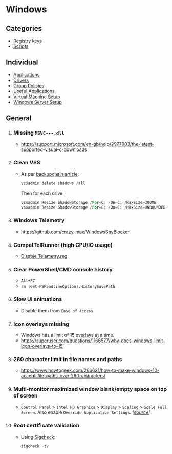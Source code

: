 # Windows

## Categories
- [Registry keys](Regs/)
- [Scripts](scripts/)

## Individual
- [Applications](Applications.md)
- [Drivers](Drivers.md)
- [Group Policies](Group%20Policies.md)
- [Useful Applications](Useful%20Applications.md)
- [Virtual Machine Setup](Virtual%20Machine%20Setup.md)
- [Windows Server Setup](Windows%20Server%20Setup.md)

## General

1. ### Missing `MSVC---.dll`
   - https://support.microsoft.com/en-gb/help/2977003/the-latest-supported-visual-c-downloads

2. ### Clean VSS
   - As per [backupchain article](http://backupchain.com/i/how-to-delete-all-vss-shadows-and-orphaned-shadows):
       ```powershell
       vssadmin delete shadows /all
       ```
       Then for each drive:
       ```powershell
       vssadmin Resize ShadowStorage /For=C: /On=C: /MaxSize=300MB
       vssadmin Resize ShadowStorage /For=C: /On=C: /MaxSize=UNBOUNDED
       ```

3. ### Windows Telemetry
   - https://github.com/crazy-max/WindowsSpyBlocker

4. ### CompatTelRunner (high CPU/IO usage)
   - [Disable Telemetry.reg](Regs/Disable%20CompatTelRunner.reg)

5. ### Clear PowerShell/CMD console history
   - `Alt+F7`
   - `rm (Get-PSReadlineOption).HistorySavePath`

6. ### Slow UI animations
   - Disable them from `Ease of Access`

7. ### Icon overlays missing
   - Windows has a limit of 15 overlays at a time.
   - https://superuser.com/questions/1166577/why-does-windows-limit-icon-overlays-to-15

8. ### 260 character limit in file names and paths
   - https://www.howtogeek.com/266621/how-to-make-windows-10-accept-file-paths-over-260-characters/

9. ### Multi-monitor maximized window blank/empty space on top of screen
   -  `Control Panel` > `Intel HD Graphics` > `Display` > `Scaling` > `Scale Full Screen`. Also enable `Override Application Settings`. _[[source](https://answers.microsoft.com/en-us/windows/forum/all/windows-10-multi-monitor-maximized-window/3c2042ef-73df-401c-9a59-65b347d4dbea)]_

10. ### Root certificate validation
    - Using [Sigcheck](https://docs.microsoft.com/en-us/sysinternals/downloads/sigcheck):
        ```powershell
        sigcheck -tv
        ```
